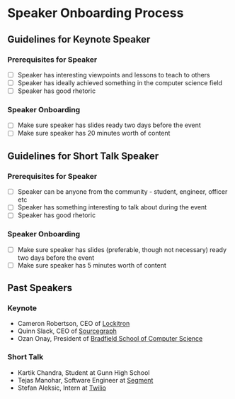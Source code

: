 # Speaker Onboarding Process

## Guidelines for Keynote Speaker

### Prerequisites for Speaker

- [ ] Speaker has interesting viewpoints and lessons to teach to others 
- [ ] Speaker has ideally achieved something in the computer science field
- [ ] Speaker has good rhetoric

### Speaker Onboarding

- [ ] Make sure speaker has slides ready two days before the event
- [ ] Make sure speaker has 20 minutes worth of content  

## Guidelines for Short Talk Speaker 

### Prerequisites for Speaker

- [ ] Speaker can be anyone from the community - student, engineer, officer etc
- [ ] Speaker has something interesting to talk about during the event
- [ ] Speaker has good rhetoric

### Speaker Onboarding

- [ ] Make sure speaker has slides (preferable, though not necessary) ready two days before the event
- [ ] Make sure speaker has 5 minutes worth of content  

## Past Speakers

### Keynote 

- Cameron Robertson, CEO of [Lockitron](https://lockitron.com)
- Quinn Slack, CEO of [Sourcegraph](https://sourcegraph.com)
- Ozan Onay, President of [Bradfield School of Computer Science](http://bradfieldcs.com)

### Short Talk
- Kartik Chandra, Student at Gunn High School
- Tejas Manohar, Software Engineer at [Segment](https://segment.com)
- Stefan Aleksic, Intern at [Twilio](https://twilio.com)
